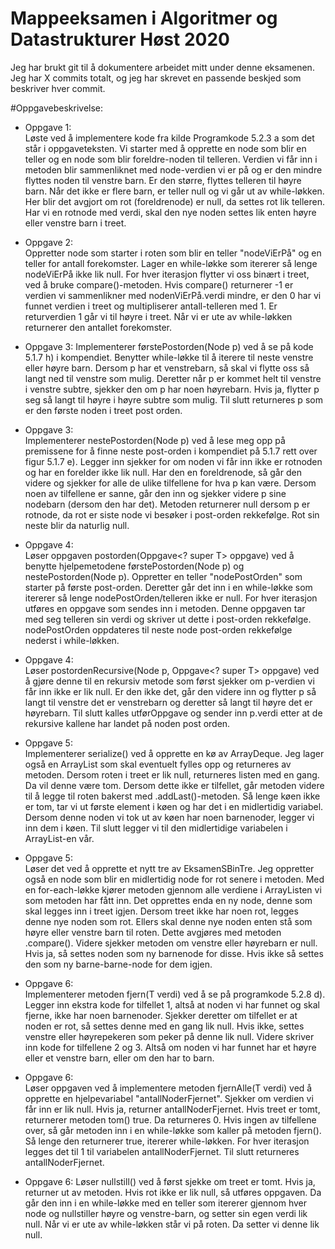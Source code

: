# Mappeeksamen i Algoritmer og Datastrukturer Høst 2020

Jeg har brukt git til å dokumentere arbeidet mitt under denne eksamenen.
Jeg har X commits totalt, og jeg har skrevet en passende beskjed som beskriver
hver commit. 

#Oppgavebeskrivelse:

* Oppgave 1: 	
        Løste ved å implementere kode fra kilde Programkode 5.2.3 a som det står i
		oppgaveteksten. Vi starter med å opprette en node som blir en teller og en node
		som blir foreldre-noden til telleren. Verdien vi får inn i metoden blir sammenliknet
		med node-verdien vi er på og er den mindre flyttes noden til venstre barn. Er den større, flyttes telleren til 
		høyre barn. Når det ikke er flere barn, er teller null og vi går ut av while-løkken. 
		Her blir det avgjort om rot (foreldrenode) er null, da settes rot lik telleren. 
		Har vi en rotnode med verdi, skal den nye noden settes lik enten høyre eller venstre barn i treet. 

* Oppgave 2: 	
        Oppretter node som starter i roten som blir en teller "nodeViErPå" og en teller for 
		antall forekomster. Lager en while-løkke som itererer så lenge nodeViErPå ikke lik null.
 		For hver iterasjon flytter vi oss binært i treet, ved å bruke compare()-metoden. Hvis compare() 
		returnerer -1 er verdien vi sammenlikner med nodenViErPå.verdi mindre, er den 0 har vi funnet 
		verdien i treet og multipliserer antall-telleren med 1. Er returverdien 1 går vi til høyre i treet. 
		Når vi er ute av while-løkken returnerer den antallet forekomster.

* Oppgave 3: 	Implementerer førstePostorden(Node<T> p) ved å se på kode 5.1.7 h) i kompendiet. Benytter while-løkke 
		til å iterere til neste venstre eller høyre barn. Dersom p har et venstrebarn, så skal vi flytte oss 
		så langt ned til venstre som mulig. Deretter når p er kommet helt til venstre i venstre subtre, sjekker
		den om p har noen høyrebarn. Hvis ja, flytter p seg så langt til høyre i høyre subtre som mulig.
		Til slutt returneres p som er den første noden i treet post orden.

* Oppgave 3: 	
        Implementerer nestePostorden(Node<T> p) ved å lese meg opp på premissene for å finne neste post-orden i 
		kompendiet på 5.1.7 rett over figur 5.1.7 e). Legger inn sjekker for om noden vi får inn ikke er rotnoden og har 
		en forelder ikke lik null. Har den en foreldrenode, så går den videre og sjekker for alle de ulike tilfellene
		for hva p kan være. Dersom noen av tilfellene er sanne, går den inn og sjekker videre p sine nodebarn (dersom 
		den har det). Metoden returnerer null dersom p er rotnode, da rot er siste node vi besøker i post-orden rekkefølge. 
		Rot sin neste blir da naturlig null.

* Oppgave 4: 	
        Løser oppgaven postorden(Oppgave<? super T> oppgave) ved å benytte hjelpemetodene førstePostorden(Node<T> p) og nestePostorden(Node<T> p).
		Oppretter en teller "nodePostOrden" som starter på første post-orden. Deretter går det inn i en while-løkke
		som itererer så lenge nodePostOrden/telleren ikke er null. For hver iterasjon utføres en oppgave som sendes inn 
		i metoden. Denne oppgaven tar med seg telleren sin verdi og skriver ut dette i post-orden rekkefølge. 
		nodePostOrden oppdateres til neste node post-orden rekkefølge nederst i while-løkken.

* Oppgave 4: 	
        Løser postordenRecursive(Node<T> p, Oppgave<? super T> oppgave) ved å gjøre denne til en rekursiv metode som 
		først sjekker om p-verdien vi får inn ikke er lik null. Er den ikke det, går den videre inn og flytter p så langt 
		til venstre det er venstrebarn og deretter så langt til høyre det er høyrebarn. Til slutt kalles utførOppgave og 
		sender inn p.verdi etter at de rekursive kallene har landet på noden post orden. 

* Oppgave 5: 	
        Implementerer serialize() ved å opprette en kø av ArrayDeque<Node>. Jeg lager også en ArrayList<T> som skal eventuelt fylles
		opp og returneres av metoden. Dersom roten i treet er lik null, returneres listen med en gang. Da vil denne være tom. 
		Dersom dette ikke er tilfellet, går metoden videre til å legge til roten bakerst med .addLast()-metoden. Så lenge køen ikke er tom,
		tar vi ut første element i køen og har det i en midlertidig variabel. Dersom denne noden vi tok ut av køen har noen barnenoder, legger 
		vi inn dem i køen. Til slutt legger vi til den midlertidige variabelen i ArrayList-en vår. 

* Oppgave 5: 	
        Løser det ved å opprette et nytt tre av EksamenSBinTre<K>. Jeg oppretter også en node som blir en midlertidig 
        node for rot senere i metoden. Med en for-each-løkke kjører metoden gjennom alle verdiene i ArrayListen vi som 
        metoden har fått inn. Det opprettes enda en ny node, denne som skal legges inn i treet igjen. Dersom treet ikke 
        har noen rot, legges denne nye noden som rot. Ellers skal denne nye noden enten stå som høyre eller venstre barn til
        roten. Dette avgjøres med metoden .compare(). Videre sjekker metoden om venstre eller høyrebarn er null. Hvis ja,
        så settes noden som ny barnenode for disse. Hvis ikke så settes den som ny barne-barne-node for dem igjen. 

* Oppgave 6: 	
        Implementerer metoden fjern(T verdi) ved å se på programkode 5.2.8 d). Legger inn ekstra kode for tilfellet 1, altså at noden vi har funnet
		og skal fjerne, ikke har noen barnenoder. Sjekker deretter om tilfellet er at noden er rot, så settes denne med en gang lik null. Hvis ikke,
		settes venstre eller høyrepekeren som peker på denne lik null. Videre skriver inn kode for tilfellene 2 og 3. Altså om noden vi har funnet 
		har et høyre eller et venstre barn, eller om den har to barn. 

* Oppgave 6: 	
        Løser oppgaven ved å implementere metoden fjernAlle(T verdi) ved å opprette en hjelpevariabel 
        "antallNoderFjernet". Sjekker om verdien vi får inn er lik null. Hvis ja, returner antallNoderFjernet. 
        Hvis treet er tomt, returnerer metoden tom() true. Da returneres 0. Hvis ingen av tilfellene over, 
        så går metoden inn i en while-løkke som kaller på metoden fjern(). Så lenge den returnerer true, itererer 
		while-løkken. For hver iterasjon legges det til 1 til variabelen antallNoderFjernet. 
		Til slutt returneres antallNoderFjernet. 

* Oppgave 6: 	Løser nullstill() ved å først sjekke om treet er tomt. Hvis ja, returner ut av metoden. Hvis rot ikke er lik null, så utføres oppgaven.
		Da går den inn i en while-løkke med en teller som itererer gjennom hver node og nullstiller høyre og venstre-barn, og setter sin egen verdi
		lik null. Når vi er ute av while-løkken står vi på roten. Da setter vi denne lik null.
		
